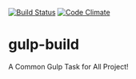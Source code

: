 [![Build Status](https://travis-ci.org/varit05/gulp-build.svg?branch=master)](https://travis-ci.org/varit05/gulp-build)
[![Code Climate](https://codeclimate.com/github/varit05/gulp-build/badges/gpa.svg)](https://codeclimate.com/github/varit05/gulp-build)

# gulp-build
A Common Gulp Task for All Project!
